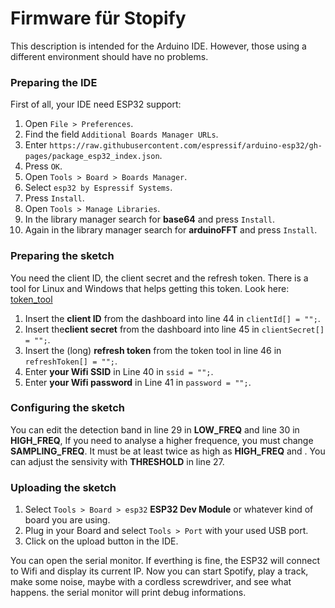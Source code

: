 # Firmware für Stopify  
  
This description is intended for the Arduino IDE. However, those using a different environment should have no problems. 

### Preparing the IDE  
First of all, your IDE need ESP32 support:

1. Open ``` File > Preferences ```.  
2. Find the field ``` Additional Boards Manager URLs ```.  
3. Enter ``` https://raw.githubusercontent.com/espressif/arduino-esp32/gh-pages/package_esp32_index.json ```.  
4. Press ``` OK ```.  
5. Open ``` Tools > Board > Boards Manager ```.  
6. Select ``` esp32 by Espressif Systems ```.  
7. Press ``` Install ```.
8. Open ``` Tools > Manage Libraries ```.
9. In the library manager search for **base64** and press ``` Install ```.
10. Again in the library manager search for **arduinoFFT** and press ``` Install ```.

### Preparing the sketch
You need the client ID, the client secret and the refresh token. There is a tool for Linux and Windows that helps getting this token. Look here: [token_tool](https://github.com/NikolaiRadke/Stopify/tree/main/token_tool)  

1. Insert the **client ID** from the dashboard into line 44 in ``` clientId[] = ""; ```.
2. Insert the**client secret** from the dashboard into line 45 in ``` clientSecret[] = ""; ```.
3. Insert the (long) **refresh token** from the token tool in line 46 in ``` refreshToken[] = ""; ```.
4. Enter **your Wifi SSID** in Line 40 in ``` ssid = ""; ```.
5. Enter **your Wifi password** in Line 41 in ``` password = ""; ```.

### Configuring the sketch
You can edit the detection band in line 29 in **LOW_FREQ** and line 30 in **HIGH_FREQ**, If you need to analyse a higher frequence, you must change **SAMPLING_FREQ**. It must be at least twice as high as **HIGH_FREQ** and . You can adjust the sensivity with **THRESHOLD** in line 27.  

### Uploading the sketch
1. Select ``` Tools > Board > esp32 ``` **ESP32 Dev Module** or whatever kind of board you are using.
2. Plug in your Board and select ``` Tools > Port ``` with your used USB port.
3. Click on the upload button in the IDE.

You can open the serial monitor. If everthing is fine, the ESP32 will connect to Wifi and display its current IP. Now you can start Spotify, play a track, make some noise, maybe with a cordless screwdriver, and see what happens. the serial monitor will print debug informations.


      

